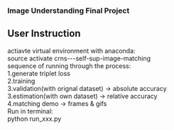 ### Image Understanding Final Project

## User Instruction
actiavte virtual environment with anaconda:  
source activate crns---self-sup-image-matching  
sequence of running through the process:  
1.generate triplet loss  
2.training  
3.validation(with orignal dataset) -> absolute accuracy  
3.estimation(with own dataset) -> relative accuracy  
4.matching demo -> frames & gifs  
Run in terminal:  
python run_xxx.py  


